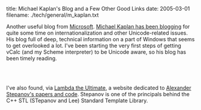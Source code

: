 title: Michael Kaplan's Blog and a Few Other Good Links
date: 2005-03-01
filename: ./tech/general/m_kaplan.txt


Another useful blog from <a href="http://www.microsoft.com">Microsoft</a>.
<a href="http://weblogs.asp.net/michkap/">Michael Kaplan has been blogging</a>
for quite some time on internationalization and other Unicode-related issues.
His blog full of deep, technical information on a part of Windows that seems
to get overlooked a lot. I've been starting the very first steps of getting
vCalc (and my Scheme interpreter) to be Unicode aware, so his blog has been
timely reading.

<br><br>

I've also found, via <a href="http://lambda-the-ultimate.org/">Lambda the Ultimate</a>,
a website dedicated to  <a href="http://lambda-the-ultimate.org/node/view/553">Alexander
Stepanov's papers and code</a>. Stepanov is one of the principals behind the C++
STL (STepanov and Lee) Standard Template Library.

